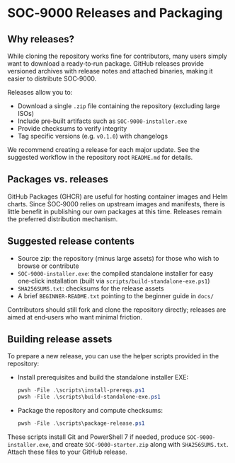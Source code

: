 # SOC‑9000 Releases and Packaging

## Why releases?

While cloning the repository works fine for contributors, many users simply want to download a ready‑to‑run package.  GitHub releases provide versioned archives with release notes and attached binaries, making it easier to distribute SOC‑9000.

Releases allow you to:

- Download a single `.zip` file containing the repository (excluding large ISOs)
- Include pre‑built artifacts such as `SOC-9000-installer.exe`
- Provide checksums to verify integrity
- Tag specific versions (e.g. `v0.1.0`) with changelogs

We recommend creating a release for each major update.  See the suggested workflow in the repository root `README.md` for details.

## Packages vs. releases

GitHub Packages (GHCR) are useful for hosting container images and Helm charts.  Since SOC‑9000 relies on upstream images and manifests, there is little benefit in publishing our own packages at this time.  Releases remain the preferred distribution mechanism.

## Suggested release contents

- Source zip: the repository (minus large assets) for those who wish to browse or contribute
- `SOC-9000-installer.exe`: the compiled standalone installer for easy one‑click installation (built via `scripts/build-standalone-exe.ps1`)
- `SHA256SUMS.txt`: checksums for the release assets
- A brief `BEGINNER-README.txt` pointing to the beginner guide in `docs/`

Contributors should still fork and clone the repository directly; releases are aimed at end‑users who want minimal friction.

## Building release assets

To prepare a new release, you can use the helper scripts provided in the repository:

- Install prerequisites and build the standalone installer EXE:

  ```powershell
  pwsh -File .\scripts\install-prereqs.ps1
  pwsh -File .\scripts\build-standalone-exe.ps1
  ```

- Package the repository and compute checksums:

  ```powershell
  pwsh -File .\scripts\package-release.ps1
  ```

These scripts install Git and PowerShell 7 if needed, produce `SOC-9000-installer.exe`, and create `SOC-9000-starter.zip` along with `SHA256SUMS.txt`. Attach these files to your GitHub release.